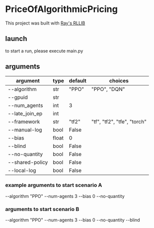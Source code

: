# PriceOfAlgorithmicPricing
This project was built with [Ray's RLLIB](https://docs.ray.io/en/latest/rllib/index.html)

## launch
to start a run, please execute main.py

## arguments
| argument        | type  | default | choices                     |
|-----------------|-------|---------|-----------------------------|
| --algorithm     | str   | "PPO"   | "PPO", "DQN"                |
| --gpuid         | str   |         |                             |
| --num_agents    | int   | 3       |                             |
| --late_join_ep  | int   |         |                             |
| --framework     | str   | "tf2"   | "tf", "tf2", "tfe", "torch" |
| --manual-log    | bool  | False   |                             |
| --bias          | float | 0       |                             |
| --blind         | bool  | False   |                             |
| --no-quantity   | bool  | False   |                             |
| --shared-policy | bool  | False   |                             |
| --local-log     | bool  | False   |                             |

### example arguments to start scenario A
--algorithm "PPO" --num-agents 3 --bias 0 --no-quantity

### arguments to start scenario B
--algorithm "PPO" --num-agents 3 --bias 0 --no-quantity --blind
